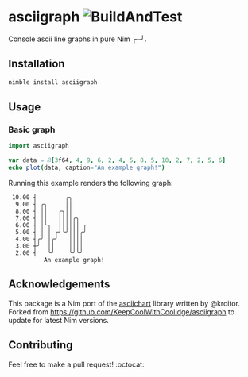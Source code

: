# asciigraph ![BuildAndTest](https://github.com/Yardanico/asciigraph/actions/workflows/test.yml/badge.svg)

Console ascii line graphs in pure Nim ╭┈╯.

## Installation

```sh
nimble install asciigraph
```

## Usage
### Basic graph

```nim
import asciigraph

var data = @[3f64, 4, 9, 6, 2, 4, 5, 8, 5, 10, 2, 7, 2, 5, 6]
echo plot(data, caption="An example graph!")
```

Running this example renders the following graph:

```
 10.00 ┤        ╭╮     
  9.00 ┤ ╭╮     ││     
  8.00 ┤ ││   ╭╮││     
  7.00 ┤ ││   ││││╭╮   
  6.00 ┤ │╰╮  ││││││ ╭ 
  5.00 ┤ │ │ ╭╯╰╯│││╭╯ 
  4.00 ┤╭╯ │╭╯   ││││  
  3.00 ┼╯  ││    ││││  
  2.00 ┤   ╰╯    ╰╯╰╯  
          An example graph!
```

## Acknowledgements

This package is a Nim port of the [asciichart](https://github.com/kroitor/asciichart) library written by @kroitor.
Forked from https://github.com/KeepCoolWithCoolidge/asciigraph to update for latest Nim versions.

## Contributing

Feel free to make a pull request! :octocat:
